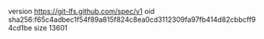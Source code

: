 version https://git-lfs.github.com/spec/v1
oid sha256:f65c4adbec1f54f89a815f824c8ea0cd3112309fa97fb414d82cbbcff94cd1be
size 13601
